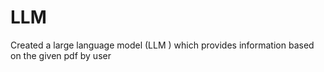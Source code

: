 # LLM
Created a large language model (LLM )  which provides information  based on the given pdf  by user 
